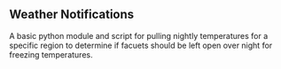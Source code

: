 ## Weather Notifications

A basic python module and script for pulling nightly temperatures for a specific region to determine if facuets should be left open over night for freezing temperatures.